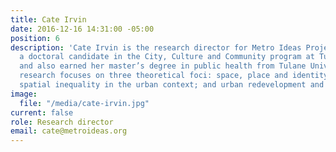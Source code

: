 ```yaml
---
title: Cate Irvin
date: 2016-12-16 14:31:00 -05:00
position: 6
description: 'Cate Irvin is the research director for Metro Ideas Project. She is
  a doctoral candidate in the City, Culture and Community program at Tulane University
  and also earned her master’s degree in public health from Tulane University. Her
  research focuses on three theoretical foci: space, place and identity; social and
  spatial inequality in the urban context; and urban redevelopment and gentrification.'
image:
  file: "/media/cate-irvin.jpg"
current: false
role: Research director
email: cate@metroideas.org
---
```


